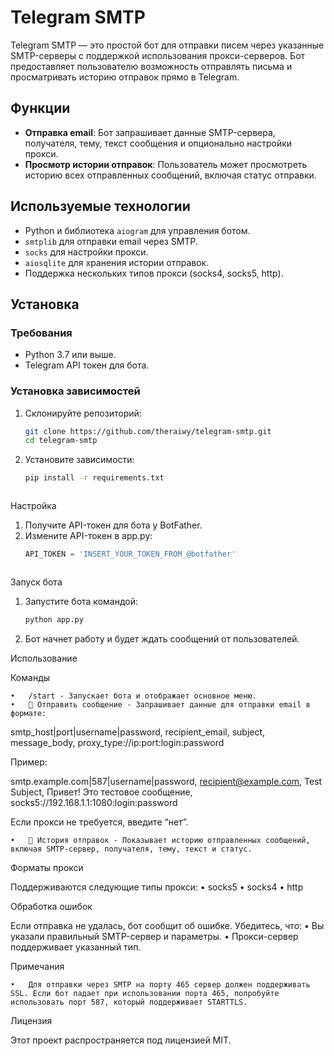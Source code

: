 # Telegram SMTP

Telegram SMTP — это простой бот для отправки писем через указанные SMTP-серверы с поддержкой использования прокси-серверов. Бот предоставляет пользователю возможность отправлять письма и просматривать историю отправок прямо в Telegram.

## Функции

- **Отправка email**: Бот запрашивает данные SMTP-сервера, получателя, тему, текст сообщения и опционально настройки прокси.
- **Просмотр истории отправок**: Пользователь может просмотреть историю всех отправленных сообщений, включая статус отправки.

## Используемые технологии

- Python и библиотека `aiogram` для управления ботом.
- `smtplib` для отправки email через SMTP.
- `socks` для настройки прокси.
- `aiosqlite` для хранения истории отправок.
- Поддержка нескольких типов прокси (socks4, socks5, http).

## Установка

### Требования

- Python 3.7 или выше.
- Telegram API токен для бота.

### Установка зависимостей

1. Склонируйте репозиторий:

   ```bash
   git clone https://github.com/theraiwy/telegram-smtp.git
   cd telegram-smtp

2.	Установите зависимости:

	```bash
 	pip install -r requirements.txt



Настройка

1.	Получите API-токен для бота у BotFather.
2.	Измените API-токен в app.py:
	```python
	API_TOKEN = 'INSERT_YOUR_TOKEN_FROM_@botfather'



Запуск бота

1.	Запустите бота командой:

	```bash
	python app.py


2.	Бот начнет работу и будет ждать сообщений от пользователей.

Использование

Команды

	•	/start - Запускает бота и отображает основное меню.
	•	📝 Отправить сообщение - Запрашивает данные для отправки email в формате:

smtp_host|port|username|password, recipient_email, subject, message_body, proxy_type://ip:port:login:password

Пример:

smtp.example.com|587|username|password, recipient@example.com, Test Subject, Привет! Это тестовое сообщение, socks5://192.168.1.1:1080:login:password

Если прокси не требуется, введите “нет”.

	•	📜 История отправок - Показывает историю отправленных сообщений, включая SMTP-сервер, получателя, тему, текст и статус.

Форматы прокси

Поддерживаются следующие типы прокси:
	•	socks5
	•	socks4
	•	http

Обработка ошибок

Если отправка не удалась, бот сообщит об ошибке. Убедитесь, что:
	•	Вы указали правильный SMTP-сервер и параметры.
	•	Прокси-сервер поддерживает указанный тип.

Примечания

	•	Для отправки через SMTP на порту 465 сервер должен поддерживать SSL. Если бот падает при использовании порта 465, попробуйте использовать порт 587, который поддерживает STARTTLS.

Лицензия

Этот проект распространяется под лицензией MIT.
